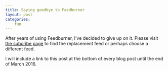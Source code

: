 ```yaml
---
title: Saying goodbye to Feedburner
layout: post
categories:
    fun
---
```

After years of using Feedburner, I've decided to give up on it. Please visit <a href="/subscribe/">the subcribe page</a> to find the replacement feed or perhaps choose a different feed. 

I will include a link to this post at the bottom of every blog post until the end of March 2016.
